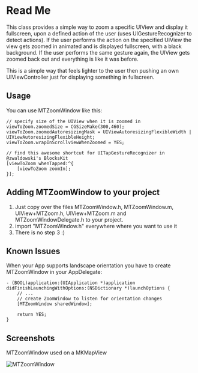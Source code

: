 Read Me
=====================

This class provides a simple way to zoom a specific UIView and display it fullscreen, upon a defined action of the user (uses UIGestureRecognizer to detect actions). If the user performs the action on the specified UIView the view gets zoomed in animated and is displayed fullscreen, with a black background. If the user performs the same gesture again, the UIView gets zoomed back out and everything is like it was before.

This is a simple way that feels lighter to the user then pushing an own UIViewController just for displaying something in fullscreen.

Usage
------------------

You can use MTZoomWindow like this:

	// specify size of the UIView when it is zoomed in
	viewToZoom.zoomedSize = CGSizeMake(300,460);
    viewToZoom.zoomedAutoresizingMask = UIViewAutoresizingFlexibleWidth | UIViewAutoresizingFlexibleHeight;
    viewToZoom.wrapInScrollviewWhenZoomed = YES;

    // find this awesome shortcut for UITapGestureRecognizer in @zwaldowski's BlocksKit
    [viewToZoom whenTapped:^{
        [viewToZoom zoomIn];
    }];


Adding MTZoomWindow to your project
------------------

1. Just copy over the files MTZoomWindow.h, MTZoomWindow.m, UIView+MTZoom.h, UIView+MTZoom.m and MTZoomWindowDelegate.h to your project.
2. import "MTZoomWindow.h" everywhere where you want to use it
3. There is no step 3 :)

Known Issues
------------------

When your App supports landscape orientation you have to create MTZoomWindow in your AppDelegate:

    - (BOOL)application:(UIApplication *)application didFinishLaunchingWithOptions:(NSDictionary *)launchOptions {
        // ...
        // create ZoomWindow to listen for orientation changes
        [MTZoomWindow sharedWindow];
    
        return YES;
    }


Screenshots
------------------------

MTZoomWindow used on a MKMapView

![MTZoomWindow](https://img.skitch.com/20110308-n2qxh5t2jhtpinig29dyacrhr5.png "MTZoomWindow")
